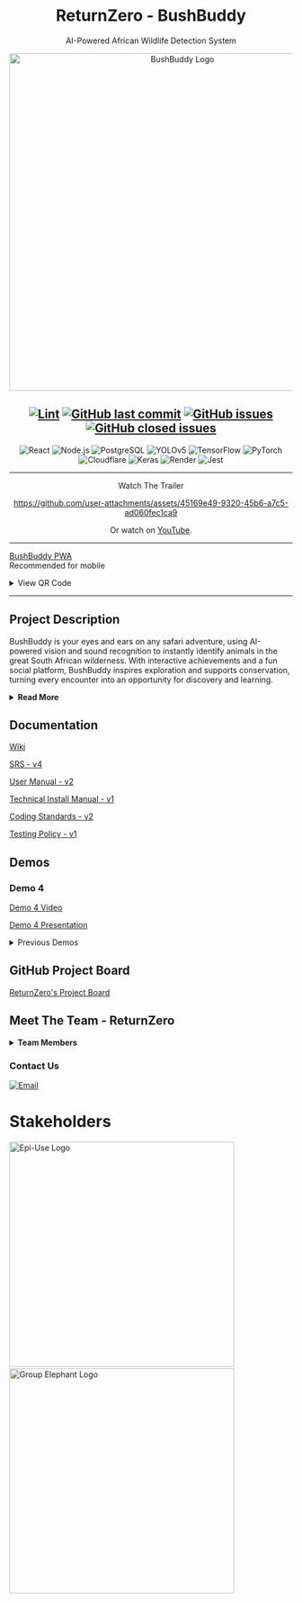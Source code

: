 <div align="center">

# ReturnZero - BushBuddy
AI-Powered African Wildlife Detection System

<img src="/res/img/BushBuddy.png" alt="BushBuddy Logo" width="600">

[![Lint](https://github.com/COS301-SE-2025/AI-Powered-African-Wildlife-Detection/actions/workflows/python_lint.yml/badge.svg)](https://github.com/COS301-SE-2025/AI-Powered-African-Wildlife-Detection/actions/workflows/python_lint.yml)
[![GitHub last commit](https://img.shields.io/github/last-commit/COS301-SE-2025/AI-Powered-African-Wildlife-Detection)](https://github.com/COS301-SE-2025/AI-Powered-African-Wildlife-Detection/commits)
[![GitHub issues](https://img.shields.io/github/issues/COS301-SE-2025/AI-Powered-African-Wildlife-Detection)](https://github.com/COS301-SE-2025/AI-Powered-African-Wildlife-Detection/issues)
[![GitHub closed issues](https://img.shields.io/github/issues-closed/COS301-SE-2025/AI-Powered-African-Wildlife-Detection)](https://github.com/COS301-SE-2025/AI-Powered-African-Wildlife-Detection/issues?q=is%3Aissue+is%3Aclosed)
---
![React](https://img.shields.io/badge/React-20232A?style=for-the-badge&logo=react&logoColor=61DAFB)
![Node.js](https://img.shields.io/badge/Node.js-339933?style=for-the-badge&logo=nodedotjs&logoColor=white)
![PostgreSQL](https://img.shields.io/badge/PostgreSQL-4169E1?style=for-the-badge&logo=postgresql&logoColor=white)
![YOLOv5](https://img.shields.io/badge/YOLOv5-FFBB00?style=for-the-badge&logo=python&logoColor=black)
![TensorFlow](https://img.shields.io/badge/TensorFlow-FF6F00?style=for-the-badge&logo=tensorflow&logoColor=white)
![PyTorch](https://img.shields.io/badge/PyTorch-EE4C2C?style=for-the-badge&logo=pytorch&logoColor=white)
![Cloudflare](https://img.shields.io/badge/Cloudflare-F38020?style=for-the-badge&logo=Cloudflare&logoColor=white)
![Keras](https://img.shields.io/badge/Keras-D00000?style=for-the-badge&logo=keras&logoColor=white)
![Render](https://img.shields.io/badge/Render-46E3B7?style=for-the-badge&logo=render&logoColor=white)
![Jest](https://img.shields.io/badge/Jest-C21325?style=for-the-badge&logo=jest&logoColor=white)

---

Watch The Trailer

https://github.com/user-attachments/assets/45169e49-9320-45b6-a7c5-ad060fec1ca9

Or watch on [YouTube](https://youtu.be/MlqfFlz1qXc).

---

</div>

[BushBuddy PWA](https://bushbuddyapp.onrender.com/) </br>
Recommended for mobile

<details>
  <summary>View QR Code</summary>
  <img width="250" height="250" alt="image" src="https://github.com/user-attachments/assets/ac2e0e88-3324-4d0d-af01-71a208ae51be" />
</details>

---
## Project Description
BushBuddy is your eyes and ears on any safari adventure, using AI-powered vision and sound recognition to instantly identify animals in the great South African wilderness. With interactive achievements and a fun social platform, BushBuddy inspires exploration and supports conservation, turning every encounter into an opportunity for discovery and learning.
<details>
  <summary><b>Read More</b></summary>
  <p>
Unleash the power of instant wildlife recognition: where every encounter with
African wildlife becomes an opportunity for discovery. In this vibrant
ecosystem where animals communicate through both sight and sound, our
mission is clear - create a system that transforms your device into a real-time
wildlife identifier.
</p>
<p>
Imagine pointing your camera at a distant creature or capturing its call and
instantly accessing a world of knowledge about the species before you. This
project isn't just another wildlife app, it's a revolution in real-time animal
identification, bringing advanced AI technology into the palm of your hand for
immediate, accurate recognition of Africa's magnificent mammals through
both visual and audio detection.
</p>

</details>

## Documentation

[Wiki](https://github.com/COS301-SE-2025/AI-Powered-African-Wildlife-Detection/wiki)

[SRS - v4](https://drive.google.com/file/d/1QoJKRDnDuhb7wCffyRPbhn0ykZNxZ1xJ/view?usp=drive_link)

[User Manual - v2](https://drive.google.com/file/d/15P7FgWGsxwOyKAm_f9V3OXLqeNAxLeNM/view?usp=drive_link)

[Technical Install Manual - v1](https://drive.google.com/file/d/1Lx3VMtIAtTjp7WuvvR5RGAKQY_ICeEOa/view?usp=drive_link)

[Coding Standards - v2](https://drive.google.com/file/d/1c9f6vdehqTgaqyyxZoFZKgY0vzTKuraa/view?usp=drive_link)

[Testing Policy - v1](https://drive.google.com/file/d/1SBR4MZwysTVYT7WmMsat2LjMQnh57sJv/view?usp=drive_link)



## Demos

### Demo 4

[Demo 4 Video](https://drive.google.com/file/d/1LlI_fYnDlWavl9AXDyBqq0vTcNhbDi3i/view?usp=drive_link)

[Demo 4 Presentation](https://drive.google.com/file/d/1R438jxNnJLr8LGhlKMX7e_T6THNo6ThQ/view?usp=sharing)

<details>
<summary>Previous Demos</summary>

### Demo 3

[Demo 3 Video](https://drive.google.com/file/d/1AMMN1naXcNAdphJ7Y1E8ipeoW1hbINcK/view?usp=drive_link)

[Demo 3 Presentation](https://drive.google.com/file/d/1Q6yOi7hcJ4naVVryF5NvuisK9J37QTsP/view?usp=drive_link)

### Demo 3-specific documentation (outdated)
[SRS - v3](https://drive.google.com/file/d/1r2bg6XUfBbGcn0mc4chpqP5DMiF_vDWe/view?usp=drive_link) </br>
Includes Architecture, Service contracts and Deployment model

[User Manual - v1](https://drive.google.com/file/d/1GXb2neDk17QxZcIzZJT2WMMHPDZr_dVE/view?usp=sharing)

[Technical Installation Manual - v1](https://drive.google.com/file/d/1MGEMAULuyjmF-MhAVQ6Z7E2PieuJFMl7/view?usp=drive_link)

[Coding Standards - v2](https://drive.google.com/file/d/1L_oBp_nodmkSP0WaSuJJN3pnIfb4N2pT/view?usp=drive_link) </br>
Git Branching Strategy included

### Demo 2

[Demo 2 Video](https://drive.google.com/file/d/1AFVEid11rerREMEkVdt_w_FHNNJU121T/view?usp=drive_link)

[Demo 2 Presentation](https://drive.google.com/file/d/1yUmeMrDVniDWTD4ZyGiQ4xITobSHlkiy/view?usp=drive_link)

#### Demo 2-specific documentation (Outdated)
[SRS Document - v2](https://drive.google.com/file/d/1TYf6k7-EyThm4crbMr_7NvyNV4Fznedt/view?usp=drive_link)

[Architectural Requirements - v1](https://drive.google.com/file/d/1Uqa9UzRE5ih11MwFN7lwQD2w0yVkd97c/view?usp=drive_link)

[User Manual - v1](https://drive.google.com/file/d/1GXb2neDk17QxZcIzZJT2WMMHPDZr_dVE/view?usp=sharing)

[Coding Standards - v1](https://drive.google.com/file/d/12enrjoGXYy_JLajD-r4YTvM261CNjG1t/view?usp=drive_link)

[Branching Strategy - v1](https://drive.google.com/file/d/1-crGJMCqyGE81LttYcCsu5uUEpqjH8QF/view?usp=drive_link)

### Demo 1

[Demo 1 Presentation](https://www.canva.com/design/DAGolPXXyvY/6SCDsRvBD6g2kgGMPxQ1ZA/edit?utm_content=DAGolPXXyvY&utm_campaign=designshare&utm_medium=link2&utm_source=sharebutton)

#### Demo 1-specific documentation (Outdated)
[SRS Document - v1](https://drive.google.com/file/d/1as2Smiv3X3nmtZsDTSZeNf9kDob4bsvy/view?usp=sharing)

</details>

## GitHub Project Board
[ReturnZero's Project Board](https://github.com/COS301-SE-2025/AI-Powered-African-Wildlife-Detection/projects?query=is%3Aopen)

## Meet The Team - ReturnZero

<details>
  <summary><b>Team Members</b></summary>

<img src="res\img\ReturnZero_ logo.png" alt="ReturnZero Logo" height="150">
<p>Left to right: Raphael Rato, Ruben Gadd, Ruan Esterhuizen, Tom Schulz, Jean Steyn</p>

<img src="res\img\team\team_full.jpg" alt="ReturnZero Logo" width="500">

<table style="border: 1px solid #ddd; width: 100%; font-family: Arial, sans-serif; border-collapse: collapse;">
  <!-- First Row -->
  <tr style="border-bottom: 1px solid #ddd;">
<!--     <td style="vertical-align: top; width: 30%; padding: 20px; text-align: center;">
      <img src="res\img\team\placeholder.jpg" width="2000" height="auto">
    </td> -->
    <td style="vertical-align: top; width: 70%; padding: 20px;">
      <h2 style="font-size: 24px; margin: 0 0 10px;"><b>Ruan Esterhuizen</b></h2>
      <b style="font-size: 18px; color: #555;">Project Manager, Frontend Developer</b>
      <p style="font-size: 16px; color: #333; line-height: 1.5;">
        I’m a final-year BSc Computer Science student with a keen interest in software engineering and
        web development. I am a full-stack developer who takes a detail-oriented and practical approach
        to problem-solving. I take pride in building products that work well and make an impact, and I’m
        always motivated to learn and improve. I have experience working in functional teams, specifically
        using the agile methodology, and I’m skilled in applying human-centered design principles to
        construct user-friendly and intuitive solutions. I’m also a quick learner with a naturally curious
        mindset, always eager to explore new technologies/concepts and broaden my horizons.
      </p>
      <p style="font-size: 16px; color: #333; line-height: 1.5;">
        Outside of my academic pursuits, I have a deep personal passion for wildlife and nature
        conservation. In my free time, I’m an avid wildlife photographer and frequently visit Rietvlei Nature
        Reserve. 
      </p>
      <a href="https://www.linkedin.com/in/ruan-esterhuizen-87b841328/"><img src="https://img.shields.io/badge/LinkedIn-0077b5?style=for-the-badge&logo=linkedin&logoColor=white" alt="LinkedIn"></a>
      <a href="https://github.com/RuanEsterhuizen"><img src="https://img.shields.io/badge/GitHub-333?style=for-the-badge&logo=github&logoColor=white" alt="GitHub"></a>
      <a href="mailto:u23532387@tuks.co.za">
        <img src="https://img.shields.io/badge/email-u23532387%40tuks.co.za-EA4335?style=for-the-badge&logo=gmail&logoColor=white" alt="Email">
      </a>
    </td>
  </tr>
  <!-- Second Row -->
  <tr style="border-bottom: 1px solid #ddd;">
<!--     <td style="vertical-align: top; width: 30%; padding: 20px; text-align: center;">
      <img src="res\img\team\placeholder.jpg" width="2000" height="auto" style="border-radius: 50%; border: 2px solid #ddd;">
    </td> -->
    <td style="vertical-align: top; width: 70%; padding: 20px;">
      <h2 style="font-size: 24px; margin: 0 0 10px;"><b>Ruben Gadd</b></h2>
      <b style="font-size: 18px; color: #555;">AI Data Analyst</b>
      <p style="font-size: 16px; color: #333; line-height: 1.5;">
        I am a final year Information and Knowledge Systems student specializing in Data Science, which
        has given me early insights into machine learning and sparked my interests in AI. I also have a
        strong interest in cybersecurity and am currently deepening my AI knowledge through an AI
        module. I enjoy tackling complex problems and consistently seek out new challenges to grow my
        skills. I am eager to learn, and I approach every task with persistence and determination; giving up
        is never an option for me.
      </p>
      <p style="font-size: 16px; color: #333; line-height: 1.5;">
        Beyond academics, I have a deep connection with nature. Growing up around a family lodge on a
        Big Five nature reserve has allowed me to develop extensive knowledge of wildlife, fuelled by my
        lifelong love for animals. I am currently a ranger in training, having already completed my practical
        component. 
      </p>
      <a href="https://www.linkedin.com/in/ruben-gadd-227619356/"><img src="https://img.shields.io/badge/LinkedIn-0077b5?style=for-the-badge&logo=linkedin&logoColor=white" alt="LinkedIn"></a>
      <a href="https://github.com/RubenGadd"><img src="https://img.shields.io/badge/GitHub-333?style=for-the-badge&logo=github&logoColor=white" alt="GitHub"></a>
    <a href="mailto:u23633353@tuks.co.za">
        <img src="https://img.shields.io/badge/email-u23633353%40tuks.co.za-EA4335?style=for-the-badge&logo=gmail&logoColor=white" alt="Email">
      </a>
    </td>
  </tr>
  <!-- Third Row -->
  <tr style="border-bottom: 1px solid #ddd;">
<!--     <td style="vertical-align: top; width: 30%; padding: 20px; text-align: center;">
      <img src="res\img\team\placeholder.jpg" width="2000" height="auto" style="border-radius: 50%; border: 2px solid #ddd;">
    </td> -->
    <td style="vertical-align: top; width: 70%; padding: 20px;">
      <h2 style="font-size: 24px; margin: 0 0 10px;"><b>Raphael Rato</b></h2>
      <b style="font-size: 18px; color: #555;">Frontend Developer, System Architect</b>
      <p style="font-size: 16px; color: #333; line-height: 1.5;">
        I am a Computer Science student with a strong passion for technology, software development, and
        innovative system design. Throughout my studies, I have built a solid foundation in key
        programming languages and development practices, with particular strength in building user
        interfaces (UI) and integrating APIs to create seamless, responsive applications. I take pride in
        designing user experiences that are both intuitive and technically robust, and I enjoy the challenge
        of bridging front-end and back-end systems effectively.
      </p>
      <p style="font-size: 16px; color: #333; line-height: 1.5;">
        Beyond my technical skills, I have a deep appreciation for wildlife and make the most of every
        opportunity to visit nature reserves, where I immerse myself in observing and learning from the
        natural world.
      </p>
      <a href="https://www.linkedin.com/in/raphael-rato-597a43203/"><img src="https://img.shields.io/badge/LinkedIn-0077b5?style=for-the-badge&logo=linkedin&logoColor=white" alt="LinkedIn"></a>
      <a href="https://github.com/raphaelrato"><img src="https://img.shields.io/badge/GitHub-333?style=for-the-badge&logo=github&logoColor=white" alt="GitHub"></a>
      <a href="mailto:u22887581@tuks.co.za">
        <img src="https://img.shields.io/badge/email-u22887581%40tuks.co.za-EA4335?style=for-the-badge&logo=gmail&logoColor=white" alt="Email">
      </a>
    </td>
  </tr>
  <!-- Fourth Row -->
  <tr style="border-bottom: 1px solid #ddd;">
<!--     <td style="vertical-align: top; width: 30%; padding: 20px; text-align: center;">
      <img src="res\img\team\placeholder.jpg" width="2000" height="auto" style="border-radius: 50%; border: 2px solid #ddd;">
    </td> -->
    <td style="vertical-align: top; width: 70%; padding: 20px;">
      <h2 style="font-size: 24px; margin: 0 0 10px;"><b>Tom Schulz</b></h2>
      <b style="font-size: 18px; color: #555;">Backend and Deployment Engineer</b>
      <p style="font-size: 16px; color: #333; line-height: 1.5;">
        I am currently in my third year of studying Computer Science, a degree which has equipped me
        with knowledge in a wide variety of fields, including software engineering methodologies, database
        management, and web development. I have a passion for anything software development,
        specifically backend development, due to my knack for solving problems with creative and
        interesting solutions.
      </p>
      <a href="https://www.linkedin.com/in/tom-schulz-18979a155/"><img src="https://img.shields.io/badge/LinkedIn-0077b5?style=for-the-badge&logo=linkedin&logoColor=white" alt="LinkedIn"></a>
      <a href=https://github.com/tomschulz02><img src="https://img.shields.io/badge/GitHub-333?style=for-the-badge&logo=github&logoColor=white" alt="GitHub"></a>
      <a href="mailto:u05039364@tuks.co.za">
        <img src="https://img.shields.io/badge/email-u05039364%40tuks.co.za-EA4335?style=for-the-badge&logo=gmail&logoColor=white" alt="Email Badge">
      </a>
    </td>
  </tr>
  <!-- Fifth Row -->
  <tr>
<!--     <td style="vertical-align: top; width: 30%; padding: 20px; text-align: center;">
      <img src="res\img\team\placeholder.jpg" width="2000" height="auto" style="border-radius: 50%; border: 2px solid #ddd;">
    </td> -->
    <td style="vertical-align: top; width: 70%; padding: 20px;">
      <h2 style="font-size: 24px; margin: 0 0 10px;"><b>Jean Steyn</b></h2>
      <b style="font-size: 18px; color: #555;">AI Training Engineer, Deployment</b>
      <p style="font-size: 16px; color: #333; line-height: 1.5;">
        I am a final year Computer Science student with a keen interest in both Computer Graphics and
        Web Development. My degree has equipped me with a solid understanding of software
        development principles, with particular emphasis on front-end design, user experience, and
        performance-focused development. I am currently expanding my knowledge in the field of Artificial
        Intelligence (AI) through a specialised module.     
      </p>
      <p style="font-size: 16px; color: #333; line-height: 1.5;">
        I am a detail-oriented problem solver with a focus on usability and performance, and I enjoy tackling
        complex challenges with creative, practical solutions. I have a passion for nature, every year I
        make sure to go to the Kruger National park to admire the beauty of nature, thus this project is
        especially close to my heart.
      </p>
      <a href="https://www.linkedin.com/in/jean-steyn-6a9380356/"><img src="https://img.shields.io/badge/LinkedIn-0077b5?style=for-the-badge&logo=linkedin&logoColor=white" alt="LinkedIn"></a>
      <a href="https://github.com/JeanSteyn"><img src="https://img.shields.io/badge/GitHub-333?style=for-the-badge&logo=github&logoColor=white" alt="GitHub"></a>
      <a href="mailto:u22537229@tuks.co.za">
        <img src="https://img.shields.io/badge/email-u22537229%40tuks.co.za-EA4335?style=for-the-badge&logo=gmail&logoColor=white" alt="Email">
      </a>
    </td>
<!-- <table style="border: 1px solid #ddd; width: 100%; font-family: Arial, sans-serif; border-collapse: collapse;"> -->

</table>

</details>

<h3>Contact Us</h3>
<a href="mailto:g24capstone@gmail.com"><img src="https://img.shields.io/badge/email-g24capstone%40gmail.com-EA4335?style=for-the-badge&logo=gmail&logoColor=white" alt="Email"></a>

# Stakeholders
<img src="res\img\EPI-USE-Logo.png" alt="Epi-Use Logo" width="400">&nbsp;
<img src="res\img\GroupElephant_logo.png" alt="Group Elephant Logo" width="400">
